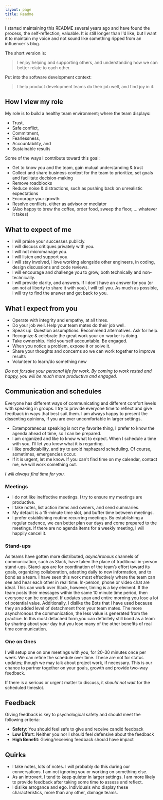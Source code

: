 ```yaml
---
layout: page
title: Readme
---
```


I started maintaining this README several years ago and have found the process, the self-reflection, valuable. It is still longer than I'd like, but I want it to maintain my voice and not sound like something ripped from an influencer's blog.

The short version is:

> I enjoy helping and supporting others, and understanding how we can better relate to each other.

Put into the software development context:

> I help product development teams do their job well, and find joy in it.

## How I view my role

My role is to build a healthy team environment; where the team displays:
 * Trust,
 * Safe conflict,
 * Commitment,
 * Fearlessness,
 * Accountability, and
 * Sustainable results

Some of the ways I contribute toward this goal:
 * Get to know you and the team, gain mutual understanding & trust
 * Collect and share business context for the team to prioritize, set goals and facilitate decision-making
 * Remove roadblocks
 * Reduce noise & distractions, such as pushing back on unrealistic expectations
 * Encourage your growth
 * Resolve conflicts, either as advisor or mediator
 * (Also happy to brew the coffee, order food, sweep the floor, ... whatever it takes)

## What to expect of me

 * I will praise your successes publicly.
 * I will discuss critiques privately with you.
 * I will not micromanage you.
 * I will listen and support you.
 * I will stay involved, I love working alongside other engineers, in coding, design discussions and code reviews.
 * I will encourage and challenge you to grow, both technically and non-technically.
 * I will provide clarity, and answers. If I don\'t have an answer for you (or am not at liberty to share it with you), I will tell you. As much as possible, I will try to find the answer and get back to you.

## What I expect from you

 * Operate with integrity and empathy, at all times.
 * Do your job well. Help your team mates do their job well.
 * Speak up. Question assumptions. Recommend alternatives. Ask for help.
 * Recognize & celebrate the great work your co-worker is doing.
 * Take ownership. Hold yourself accountable. Be engaged.
 * When you notice a problem, expose it or solve it.
 * Share your thoughts and concerns so we can work together to improve results
 * Volunteer to learn/do something new

_Do not forsake your personal life for work. By coming to work rested and happy, you will be much more productive and engaged._

## Communication and schedules

Everyone has different ways of communicating and different comfort levels with speaking in groups. I try to provide everyone time to reflect and give feedback in ways that best suit them. I am always happy to present the dissenting opinions, if you are ever uncomfortable in larger settings.

 * Extemporaneous speaking is not my favorite thing, I prefer to know the agenda ahead of time, so I can be prepared.
 * I am organized and like to know what to expect. When I schedule a time with you, I\'ll let you know what it is regarding.
 * I like predictability, and try to avoid haphazard scheduling. Of course, sometimes, emergencies occur.
 * If it is urgent, let me know. If you can\'t find time on my calendar, contact me, we will work something out.

_I will always find time for you._

### Meetings

* I do not like ineffective meetings. I try to ensure my meetings are productive.
* I take notes, list action items and owners, and send summaries.
* My default is a 15-minute time slot, and buffer time between meetings.
* I prefer establishing routine recurring meetings. By establishing a regular cadence, we can better plan our days and come prepared to the meetings. If there are no agenda items for a weekly meeting, I will happily cancel it.

### Stand-ups

As teams have gotten more distributed, _asynchronous_ channels of communication, such as Slack, have taken the place of traditional in-person stand-ups. Stand-ups are for coordination of the team’s effort toward its goals, organizing collaboration, adapting daily to new information, and to bond as a team. I have seen this work most effectively where the team can see and hear each other in real time. In-person, phone or video chat are ideal. This can work over Slack, however, timing is a key element. If the team posts their messages within the same 10 minute time period, then everyone can be engaged. If updates span and entire morning you lose a lot of potential value. Additionally, I dislike the Bots that I have used because they an added level of detachment from your team mates. The more asynchronous the communication, the less value is generated from the practice. In this most detached form,you can definitely still bond as a team by sharing about your day but you lose many of the other benefits of real time communication.

### One on Ones

I will setup one on one meetings with you, for 20-30 minutes once per week. We can refine the schedule over time. These are not for status updates; though we may talk about project work, if necessary. This is our chance to partner together on your goals, growth and provide two-way feedback.

If there is a serious or urgent matter to discuss, it _should not wait_ for the scheduled timeslot.

## Feedback

Giving feedback is key to psychological safety and should meet the following criteria:

 *	**Safety**: You should feel safe to give and receive candid feedback
 *	**Low Effort**: Neither you nor I should feel defensive about the feedback
 *	**High Benefit**: Giving/receiving feedback should have impact

## Quirks

 * I take notes, lots of notes. I will probably do this during our conversations. I am not ignoring you or working on something else.
 * As an introvert, I tend to keep quieter in larger settings. I am more likely to provide feedback after taking some time to assess and reflect.
 * I dislike arrogance and ego. Individuals who display these characteristics, more than any other, damage teams.
